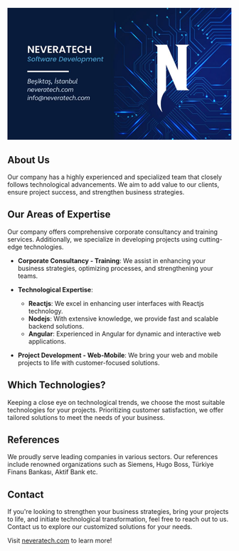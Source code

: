 ![Neveratech](https://github.com/neveratech/.github/blob/main/images/neveratech.jpg) 

## About Us

Our company has a highly experienced and specialized team that closely follows technological advancements. We aim to add value to our clients, ensure project success, and strengthen business strategies.

## Our Areas of Expertise

Our company offers comprehensive corporate consultancy and training services. Additionally, we specialize in developing projects using cutting-edge technologies.

- **Corporate Consultancy - Training**: We assist in enhancing your business strategies, optimizing processes, and strengthening your teams.

- **Technological Expertise**:
  - **Reactjs**: We excel in enhancing user interfaces with Reactjs technology.
  - **Nodejs**: With extensive knowledge, we provide fast and scalable backend solutions.
  - **Angular**: Experienced in Angular for dynamic and interactive web applications.

- **Project Development - Web-Mobile**: We bring your web and mobile projects to life with customer-focused solutions.

## Which Technologies?

Keeping a close eye on technological trends, we choose the most suitable technologies for your projects. Prioritizing customer satisfaction, we offer tailored solutions to meet the needs of your business.

## References

We proudly serve leading companies in various sectors. Our references include renowned organizations such as Siemens, Hugo Boss, Türkiye Finans Bankası, Aktif Bank etc.

## Contact

If you're looking to strengthen your business strategies, bring your projects to life, and initiate technological transformation, feel free to reach out to us. Contact us to explore our customized solutions for your needs.

Visit [neveratech.com](https://neveratech.com) to learn more!
